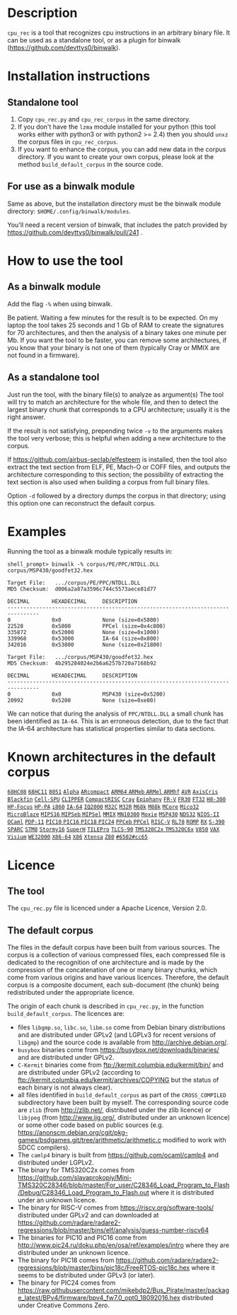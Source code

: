 # Description
`cpu_rec` is a tool that recognizes cpu instructions
in an arbitrary binary file.
It can be used as a standalone tool, or as a plugin for binwalk
(https://github.com/devttys0/binwalk).

# Installation instructions
## Standalone tool
1. Copy `cpu_rec.py` and `cpu_rec_corpus` in the same directory.
2. If you don't have the `lzma` module installed for your python (this
   tool works either with python3 or with python2 >= 2.4) then you
   should `unxz` the corpus files in `cpu_rec_corpus`.
3. If you want to enhance the corpus, you can add new data in the
   corpus directory. If you want to create your own corpus, please
   look at the method `build_default_corpus` in the source code.

## For use as a binwalk module
Same as above, but the installation directory must be the binwalk
module directory: `$HOME/.config/binwalk/modules`.

You'll need a recent version of binwalk, that includes the patch
provided by https://github.com/devttys0/binwalk/pull/241 .

# How to use the tool
## As a binwalk module
Add the flag `-%` when using binwalk.

Be patient. Waiting a few minutes for the result is to be expected.
On my laptop the tool takes 25 seconds and 1 Gb of RAM
to create the signatures for 70 architectures, and then the analysis
of a binary takes one minute per Mb.
If you want the tool to be faster, you can remove some architectures,
if you know that your binary is not one of them (typically Cray or
MMIX are not found in a firmware).

## As a standalone tool
Just run the tool, with the binary file(s) to analyze as argument(s)
The tool will try to match an architecture for the whole file, and
then to detect the largest binary chunk that corresponds to a CPU
architecture; usually it is the right answer.

If the result is not satisfying, prepending twice `-v` to the arguments
makes the tool very verbose; this is helpful when adding a new
architecture to the corpus.

If https://github.com/airbus-seclab/elfesteem is installed, then the
tool also extract the text section from ELF, PE, Mach-O or COFF
files, and outputs the architecture corresponding to this section;
the possibility of extracting the text section is also used when
building a corpus from full binary files.

Option `-d` followed by a directory dumps the corpus in that directory;
using this option one can reconstruct the default corpus.

# Examples
Running the tool as a binwalk module typically results in:
```
shell_prompt> binwalk -% corpus/PE/PPC/NTDLL.DLL corpus/MSP430/goodfet32.hex

Target File:   .../corpus/PE/PPC/NTDLL.DLL
MD5 Checksum:  d006a2a87a3596c744c5573aece81d77

DECIMAL       HEXADECIMAL     DESCRIPTION
--------------------------------------------------------------------------------
0             0x0             None (size=0x5800)
22528         0x5800          PPCel (size=0x4c800)
335872        0x52000         None (size=0x1000)
339968        0x53000         IA-64 (size=0x800)
342016        0x53800         None (size=0x21800)

Target File:   .../corpus/MSP430/goodfet32.hex
MD5 Checksum:  4b295284024e2b6a6257b720a7168b92

DECIMAL       HEXADECIMAL     DESCRIPTION
--------------------------------------------------------------------------------
0             0x0             MSP430 (size=0x5200)
20992         0x5200          None (size=0xe00)
```

We can notice that during the analysis of `PPC/NTDLL.DLL`
a small chunk has been identified as `IA-64`.
This is an erroneous detection, due to the fact that
the IA-64 architecture has statistical properties similar
to data sections.

# Known architectures in the default corpus
[`68HC08`](https://en.wikipedia.org/wiki/Freescale_68HC08)
[`68HC11`](https://en.wikipedia.org/wiki/Freescale_68HC11)
[`8051`](https://en.wikipedia.org/wiki/Intel_MCS-51)
[`Alpha`](https://en.wikipedia.org/wiki/DEC_Alpha)
[`ARcompact`](https://en.wikipedia.org/wiki/ARC_(processor))
[`ARM64` `ARMeb` `ARMel` `ARMhf`](https://en.wikipedia.org/wiki/ARM_architecture)
[`AVR`](https://en.wikipedia.org/wiki/Atmel_AVR)
[`AxisCris`](https://en.wikipedia.org/wiki/ETRAX_CRIS)
[`Blackfin`](https://en.wikipedia.org/wiki/Blackfin)
[`Cell-SPU`](https://en.wikipedia.org/wiki/Cell_(microprocessor))
[`CLIPPER`](https://en.wikipedia.org/wiki/Clipper_architecture)
[`CompactRISC`](https://en.wikipedia.org/wiki/CompactRISC)
[`Cray`](https://en.wikipedia.org/wiki/Cray)
[`Epiphany`](https://en.wikipedia.org/wiki/Adapteva)
[`FR-V`](https://en.wikipedia.org/wiki/FR-V_(microprocessor))
[`FR30`](http://www.fujitsu.com/downloads/MICRO/fma/pdfmcu/hm91101-cm71-10102-2e.pdf)
[`FT32`](https://en.wikipedia.org/wiki/FTDI)
[`H8-300`](https://en.wikipedia.org/wiki/H8_Family)
[`HP-Focus`](https://en.wikipedia.org/wiki/HP_FOCUS)
[`HP-PA`](https://en.wikipedia.org/wiki/PA-RISC)
[`i860`](https://en.wikipedia.org/wiki/Intel_i860)
[`IA-64`](https://en.wikipedia.org/wiki/IA-64)
[`IQ2000`](http://www.ic72.com/pdf_file/v/165699.pdf)
[`M32C`](https://www.renesas.com/en-eu/products/microcontrollers-microprocessors/m16c.html)
[`M32R`](https://www.renesas.com/en-eu/products/microcontrollers-microprocessors/m32r.html)
[`M68k`](https://en.wikipedia.org/wiki/Motorola_68000_series)
[`M88k`](https://en.wikipedia.org/wiki/Motorola_88000)
[`MCore`](https://en.wikipedia.org/wiki/M%C2%B7CORE)
[`Mico32`](https://en.wikipedia.org/wiki/LatticeMico32)
[`MicroBlaze`](https://en.wikipedia.org/wiki/MicroBlaze)
[`MIPS16` `MIPSeb` `MIPSel`](https://en.wikipedia.org/wiki/MIPS_instruction_set)
[`MMIX`](https://en.wikipedia.org/wiki/MMIX)
[`MN10300`](https://en.wikipedia.org/wiki/MN103)
[`Moxie`](http://moxielogic.org/blog/)
[`MSP430`](https://en.wikipedia.org/wiki/TI_MSP430)
[`NDS32`](http://osdk.andestech.com/index.html)
[`NIOS-II`](https://en.wikipedia.org/wiki/Nios_II)
[`OCaml`](https://en.wikipedia.org/wiki/OCaml)
[`PDP-11`](https://en.wikipedia.org/wiki/PDP-11)
[`PIC10` `PIC16` `PIC18` `PIC24`](https://en.wikipedia.org/wiki/PIC_microcontroller)
[`PPCeb` `PPCel`](https://en.wikipedia.org/wiki/PowerPC)
[`RISC-V`](https://en.wikipedia.org/wiki/RISC-V)
[`RL78`](https://www.renesas.com/en-eu/products/microcontrollers-microprocessors/rl78.html)
[`ROMP`](https://en.wikipedia.org/wiki/ROMP)
[`RX`](https://www.renesas.com/en-eu/products/microcontrollers-microprocessors/rx.html)
[`S-390`](https://en.wikipedia.org/wiki/IBM_System/390_ES/9000_Enterprise_Systems_Architecture_ESA_family)
[`SPARC`](https://en.wikipedia.org/wiki/SPARC)
[`STM8`](https://en.wikipedia.org/wiki/STM8)
[`Stormy16`](https://sourceware.org/cgen/gen-doc/xstormy16.html)
[`SuperH`](https://en.wikipedia.org/wiki/SuperH)
[`TILEPro`](https://en.wikipedia.org/wiki/TILEPro64)
[`TLCS-90`](https://en.wikipedia.org/wiki/Toshiba_TLCS#90)
[`TMS320C2x` `TMS320C6x`](https://en.wikipedia.org/wiki/Texas_Instruments_TMS320)
[`V850`](https://en.wikipedia.org/wiki/V850)
[`VAX`](https://en.wikipedia.org/wiki/VAX)
[`Visium`](https://www.slideshare.net/AdaCore/controls-and-dataservices)
[`WE32000`](https://en.wikipedia.org/wiki/Bellmac_32)
[`X86-64`](https://en.wikipedia.org/wiki/X86-64)
[`X86`](https://en.wikipedia.org/wiki/X86)
[`Xtensa`](https://en.wikipedia.org/wiki/Tensilica)
[`Z80`](https://en.wikipedia.org/wiki/Zilog_Z80)
[`#6502#cc65`](https://github.com/cc65/cc65)

# Licence
## The tool
The `cpu_rec.py` file is licenced under a Apache Licence, Version 2.0.

## The default corpus
The files in the default corpus have been built from various sources.
The corpus is a collection of various compressed files, each compressed
file is dedicated to the recognition of one architecture and is made by
the compression of the concatenation of one or many binary chunks, which
come from various origins and have various licences.
Therefore, the default corpus is a composite document, each sub-document
(the chunk) being redistributed under the appropriate licence.

The origin of each chunk is described in `cpu_rec.py`, in the function
`build_default_corpus`. The licences are:
- files `libgmp.so`, `libc.so`, `libm.so` come from Debian binary
distributions and are distributed under GPLv2 (and LGPLv3 for recent
versions of `libgmp`) and the source code is available from
http://archive.debian.org/.
- `busybox` binaries come from https://busybox.net/downloads/binaries/
and are distributed under GPLv2.
- `C-Kermit` binaries come from ftp://kermit.columbia.edu/kermit/bin/
and are distributed under GPLv2
(according to ftp://kermit.columbia.edu/kermit/archives/COPYING but
the status of each binary is not always clear).
- all files identified in `build_default_corpus` as part of the
`CROSS_COMPILED` subdirectory have been built by myself.
The corresponding source code are
`zlib` (from http://zlib.net/, distributed under the zlib licence)
or `libjpeg` (from http://www.ijg.org/, distributed under an unknown licence)
or some other code based on public sources
(e.g. https://anonscm.debian.org/cgit/pkg-games/bsdgames.git/tree/arithmetic/arithmetic.c modified to work with SDCC compilers).
- The `camlp4` binary is built from https://github.com/ocaml/camlp4
and distributed under LGPLv2.
- The binary for TMS320C2x comes from
https://github.com/slavaprokopiy/Mini-TMS320C28346/blob/master/For_user/C28346_Load_Program_to_Flash/Debug/C28346_Load_Program_to_Flash.out
where it is distributed under an unknown licence.
- The binary for RISC-V comes from https://riscv.org/software-tools/
distributed under GPLv2 and can downloaded at
https://github.com/radare/radare2-regressions/blob/master/bins/elf/analysis/guess-number-riscv64
- The binaries for PIC10 and PIC16 come from http://www.pic24.ru/doku.php/en/osa/ref/examples/intro
where they are distributed under an unknown licence.
- The binary for PIC18 comes from https://github.com/radare/radare2-regressions/blob/master/bins/pic18c/FreeRTOS-pic18c.hex
where it seems to be distributed under GPLv3 (or later).
- The binary for PIC24 comes from https://raw.githubusercontent.com/mikebdp2/Bus_Pirate/master/package_latest/BPv4/firmware/bpv4_fw7.0_opt0_18092016.hex
distributed under Creative Commons Zero.
